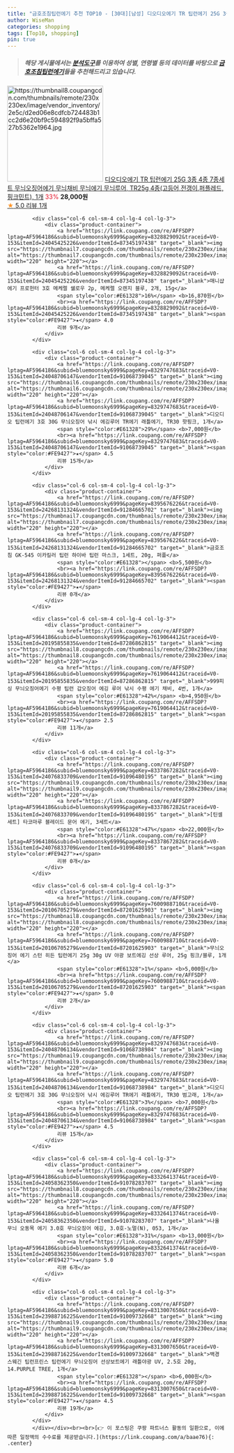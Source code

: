 ```yaml
---
title: "금호조침팁런에기 추천 TOP10 - [30대][남성] 디오디오에기 TR 팁런에기 25G 3종 4종 7종세트 무늬오징어에기 무늬채비 무늬에기 무늬루어, TR25g 4종(고등어,전갱"
author: WiseMan
categories: shopping
tags: [Top10, shopping]
pin: true
---
```


> ##### 해당 게시물에서는 [**분석도구**](https://itemscout.io/)를 이용하여 **성별**, **연령별** 등의 데이터를 바탕으로 [**금호조침팁런에기**](https://link.coupang.com/a/baae76)들을 추천해드리고 있습니다.
<div class="container"><div class="row">
            <div class="col-6 col-sm-4 col-lg-4 col-lg-3">
                <div class="product-container">
                    <a href="https://link.coupang.com/re/AFFSDP?lptag=AF5964186&subid=bluemoonsky6999&pageKey=8360225171&traceid=V0-153&itemId=24160042616&vendorItemId=91179303319" target="_blank"><img src="https://thumbnail8.coupangcdn.com/thumbnails/remote/230x230ex/image/vendor_inventory/2e5c/d2ed06e8cdfcb724483b1cc2d6e20bf9c594892f9a5bffa527b5362e1964.jpg" alt="https://thumbnail8.coupangcdn.com/thumbnails/remote/230x230ex/image/vendor_inventory/2e5c/d2ed06e8cdfcb724483b1cc2d6e20bf9c594892f9a5bffa527b5362e1964.jpg" width="220" height="220"></a>
                    <a href="https://link.coupang.com/re/AFFSDP?lptag=AF5964186&subid=bluemoonsky6999&pageKey=8360225171&traceid=V0-153&itemId=24160042616&vendorItemId=91179303319" target="_blank">디오디오에기 TR 팁런에기 25G 3종 4종 7종세트 무늬오징어에기 무늬채비 무늬에기 무늬루어, TR25g 4종(고등어,전갱이,퍼플레드,핑크민트), 1개</a>
                    <span style="color:#E61328">33%</span> <b>28,000원</b>
                    <br><a href="https://link.coupang.com/re/AFFSDP?lptag=AF5964186&subid=bluemoonsky6999&pageKey=8360225171&traceid=V0-153&itemId=24160042616&vendorItemId=91179303319" target="_blank"><span style="color:#FE9427">★</span> 5.0
                    리뷰 1개</a>
                </div>
            </div>
            
            <div class="col-6 col-sm-4 col-lg-4 col-lg-3">
                <div class="product-container">
                    <a href="https://link.coupang.com/re/AFFSDP?lptag=AF5964186&subid=bluemoonsky6999&pageKey=8328829092&traceid=V0-153&itemId=24045425226&vendorItemId=87345197438" target="_blank"><img src="https://thumbnail7.coupangcdn.com/thumbnails/remote/230x230ex/image/vendor_inventory/35a1/e3c01a85c8ca2b515f8deebe207d3ec2b77419cfd8a1963c75c26d91b907.jpg" alt="https://thumbnail7.coupangcdn.com/thumbnails/remote/230x230ex/image/vendor_inventory/35a1/e3c01a85c8ca2b515f8deebe207d3ec2b77419cfd8a1963c75c26d91b907.jpg" width="220" height="220"></a>
                    <a href="https://link.coupang.com/re/AFFSDP?lptag=AF5964186&subid=bluemoonsky6999&pageKey=8328829092&traceid=V0-153&itemId=24045425226&vendorItemId=87345197438" target="_blank">매니샵 에기 프로헌터 3호 메케렐 쉘로우 2p, 메케렐 오렌지 블루, 2개, 15g</a>
                    <span style="color:#E61328">16%</span> <b>16,870원</b>
                    <br><a href="https://link.coupang.com/re/AFFSDP?lptag=AF5964186&subid=bluemoonsky6999&pageKey=8328829092&traceid=V0-153&itemId=24045425226&vendorItemId=87345197438" target="_blank"><span style="color:#FE9427">★</span> 4.0
                    리뷰 9개</a>
                </div>
            </div>
            
            <div class="col-6 col-sm-4 col-lg-4 col-lg-3">
                <div class="product-container">
                    <a href="https://link.coupang.com/re/AFFSDP?lptag=AF5964186&subid=bluemoonsky6999&pageKey=8329747683&traceid=V0-153&itemId=24048706147&vendorItemId=91068739045" target="_blank"><img src="https://thumbnail6.coupangcdn.com/thumbnails/remote/230x230ex/image/vendor_inventory/0b55/fa46f85cc7f7810425f4797f127ea319d5b109b713953cf0296f26e12731.jpg" alt="https://thumbnail6.coupangcdn.com/thumbnails/remote/230x230ex/image/vendor_inventory/0b55/fa46f85cc7f7810425f4797f127ea319d5b109b713953cf0296f26e12731.jpg" width="220" height="220"></a>
                    <a href="https://link.coupang.com/re/AFFSDP?lptag=AF5964186&subid=bluemoonsky6999&pageKey=8329747683&traceid=V0-153&itemId=24048706147&vendorItemId=91068739045" target="_blank">디오디오 팁런에기 3호 30G 무늬오징어 낚시 에깅루어 TR에기 래틀에기, TR30 핫핑크, 1개</a>
                    <span style="color:#E61328">29%</span> <b>7,000원</b>
                    <br><a href="https://link.coupang.com/re/AFFSDP?lptag=AF5964186&subid=bluemoonsky6999&pageKey=8329747683&traceid=V0-153&itemId=24048706147&vendorItemId=91068739045" target="_blank"><span style="color:#FE9427">★</span> 4.5
                    리뷰 15개</a>
                </div>
            </div>
            
            <div class="col-6 col-sm-4 col-lg-4 col-lg-3">
                <div class="product-container">
                    <a href="https://link.coupang.com/re/AFFSDP?lptag=AF5964186&subid=bluemoonsky6999&pageKey=8395676226&traceid=V0-153&itemId=24268131324&vendorItemId=91284665702" target="_blank"><img src="https://thumbnail7.coupangcdn.com/thumbnails/remote/230x230ex/image/vendor_inventory/c1f7/33edacf042b91430342a1afd8e5798a25b0820db65310cba02b96dcbfc21.png" alt="https://thumbnail7.coupangcdn.com/thumbnails/remote/230x230ex/image/vendor_inventory/c1f7/33edacf042b91430342a1afd8e5798a25b0820db65310cba02b96dcbfc21.png" width="220" height="220"></a>
                    <a href="https://link.coupang.com/re/AFFSDP?lptag=AF5964186&subid=bluemoonsky6999&pageKey=8395676226&traceid=V0-153&itemId=24268131324&vendorItemId=91284665702" target="_blank">금호조침 GK-545 이카킬러 팁런 하이바 팁런 마스크, 1세트, 20g, 퍼플</a>
                    <span style="color:#E61328"></span> <b>5,500원</b>
                    <br><a href="https://link.coupang.com/re/AFFSDP?lptag=AF5964186&subid=bluemoonsky6999&pageKey=8395676226&traceid=V0-153&itemId=24268131324&vendorItemId=91284665702" target="_blank"><span style="color:#FE9427">★</span> 
                    리뷰 0개</a>
                </div>
            </div>
            
            <div class="col-6 col-sm-4 col-lg-4 col-lg-3">
                <div class="product-container">
                    <a href="https://link.coupang.com/re/AFFSDP?lptag=AF5964186&subid=bluemoonsky6999&pageKey=7619064412&traceid=V0-153&itemId=20195855835&vendorItemId=87286862815" target="_blank"><img src="https://thumbnail8.coupangcdn.com/thumbnails/remote/230x230ex/image/vendor_inventory/ced4/012604f7358864d3d3fc41ab40b400ba5c202bc85bb2f34ebeffbaea5713.jpg" alt="https://thumbnail8.coupangcdn.com/thumbnails/remote/230x230ex/image/vendor_inventory/ced4/012604f7358864d3d3fc41ab40b400ba5c202bc85bb2f34ebeffbaea5713.jpg" width="220" height="220"></a>
                    <a href="https://link.coupang.com/re/AFFSDP?lptag=AF5964186&subid=bluemoonsky6999&pageKey=7619064412&traceid=V0-153&itemId=20195855835&vendorItemId=87286862815" target="_blank">999피싱 무늬오징어에기 수평 팁런 갑오징어 에깅 루어 낚시 수평 에기 채비, 4번, 1개</a>
                    <span style="color:#E61328">42%</span> <b>4,950원</b>
                    <br><a href="https://link.coupang.com/re/AFFSDP?lptag=AF5964186&subid=bluemoonsky6999&pageKey=7619064412&traceid=V0-153&itemId=20195855835&vendorItemId=87286862815" target="_blank"><span style="color:#FE9427">★</span> 2.5
                    리뷰 11개</a>
                </div>
            </div>
            
            <div class="col-6 col-sm-4 col-lg-4 col-lg-3">
                <div class="product-container">
                    <a href="https://link.coupang.com/re/AFFSDP?lptag=AF5964186&subid=bluemoonsky6999&pageKey=8337867282&traceid=V0-153&itemId=24076833709&vendorItemId=91096480195" target="_blank"><img src="https://thumbnail9.coupangcdn.com/thumbnails/remote/230x230ex/image/vendor_inventory/15d8/7d60661a29c3e9078656f19da5a8755b3e99471454c86ad0f09dfe58c845.jpg" alt="https://thumbnail9.coupangcdn.com/thumbnails/remote/230x230ex/image/vendor_inventory/15d8/7d60661a29c3e9078656f19da5a8755b3e99471454c86ad0f09dfe58c845.jpg" width="220" height="220"></a>
                    <a href="https://link.coupang.com/re/AFFSDP?lptag=AF5964186&subid=bluemoonsky6999&pageKey=8337867282&traceid=V0-153&itemId=24076833709&vendorItemId=91096480195" target="_blank">[틴셀세트] 타코마루 블레이드 문어 에기, 3세트</a>
                    <span style="color:#E61328">47%</span> <b>22,000원</b>
                    <br><a href="https://link.coupang.com/re/AFFSDP?lptag=AF5964186&subid=bluemoonsky6999&pageKey=8337867282&traceid=V0-153&itemId=24076833709&vendorItemId=91096480195" target="_blank"><span style="color:#FE9427">★</span> 
                    리뷰 0개</a>
                </div>
            </div>
            
            <div class="col-6 col-sm-4 col-lg-4 col-lg-3">
                <div class="product-container">
                    <a href="https://link.coupang.com/re/AFFSDP?lptag=AF5964186&subid=bluemoonsky6999&pageKey=7600988710&traceid=V0-153&itemId=20106705279&vendorItemId=87201625903" target="_blank"><img src="https://thumbnail8.coupangcdn.com/thumbnails/remote/230x230ex/image/vendor_inventory/6356/c2b73bc69adea60efe253e893eaa35a11dec5c0bc1e465b424756d84e1c8.jpg" alt="https://thumbnail8.coupangcdn.com/thumbnails/remote/230x230ex/image/vendor_inventory/6356/c2b73bc69adea60efe253e893eaa35a11dec5c0bc1e465b424756d84e1c8.jpg" width="220" height="220"></a>
                    <a href="https://link.coupang.com/re/AFFSDP?lptag=AF5964186&subid=bluemoonsky6999&pageKey=7600988710&traceid=V0-153&itemId=20106705279&vendorItemId=87201625903" target="_blank">무늬오징어 에기 스턴 히든 팁런에기 25g 30g UV 야광 보트에깅 선상 루어, 25g 핑크/블루, 1개</a>
                    <span style="color:#E61328">1%</span> <b>5,000원</b>
                    <br><a href="https://link.coupang.com/re/AFFSDP?lptag=AF5964186&subid=bluemoonsky6999&pageKey=7600988710&traceid=V0-153&itemId=20106705279&vendorItemId=87201625903" target="_blank"><span style="color:#FE9427">★</span> 5.0
                    리뷰 2개</a>
                </div>
            </div>
            
            <div class="col-6 col-sm-4 col-lg-4 col-lg-3">
                <div class="product-container">
                    <a href="https://link.coupang.com/re/AFFSDP?lptag=AF5964186&subid=bluemoonsky6999&pageKey=8329747683&traceid=V0-153&itemId=24048706134&vendorItemId=91068738984" target="_blank"><img src="https://thumbnail9.coupangcdn.com/thumbnails/remote/230x230ex/image/vendor_inventory/7a47/a82936a25c7d628efe1612a49741c918f6fc5ff161925591958d4916ed77.jpg" alt="https://thumbnail9.coupangcdn.com/thumbnails/remote/230x230ex/image/vendor_inventory/7a47/a82936a25c7d628efe1612a49741c918f6fc5ff161925591958d4916ed77.jpg" width="220" height="220"></a>
                    <a href="https://link.coupang.com/re/AFFSDP?lptag=AF5964186&subid=bluemoonsky6999&pageKey=8329747683&traceid=V0-153&itemId=24048706134&vendorItemId=91068738984" target="_blank">디오디오 팁런에기 3호 30G 무늬오징어 낚시 에깅루어 TR에기 래틀에기, TR30 범고래, 1개</a>
                    <span style="color:#E61328">3%</span> <b>7,000원</b>
                    <br><a href="https://link.coupang.com/re/AFFSDP?lptag=AF5964186&subid=bluemoonsky6999&pageKey=8329747683&traceid=V0-153&itemId=24048706134&vendorItemId=91068738984" target="_blank"><span style="color:#FE9427">★</span> 4.5
                    리뷰 15개</a>
                </div>
            </div>
            
            <div class="col-6 col-sm-4 col-lg-4 col-lg-3">
                <div class="product-container">
                    <a href="https://link.coupang.com/re/AFFSDP?lptag=AF5964186&subid=bluemoonsky6999&pageKey=8332641374&traceid=V0-153&itemId=24058362350&vendorItemId=91078283707" target="_blank"><img src="https://thumbnail8.coupangcdn.com/thumbnails/remote/230x230ex/image/vendor_inventory/6a14/b52a99db410f3402cdbb522f03458e39a1977a213e459e1cb0a7c7a27114.jpg" alt="https://thumbnail8.coupangcdn.com/thumbnails/remote/230x230ex/image/vendor_inventory/6a14/b52a99db410f3402cdbb522f03458e39a1977a213e459e1cb0a7c7a27114.jpg" width="220" height="220"></a>
                    <a href="https://link.coupang.com/re/AFFSDP?lptag=AF5964186&subid=bluemoonsky6999&pageKey=8332641374&traceid=V0-153&itemId=24058362350&vendorItemId=91078283707" target="_blank">나올 무늬 오동목 에기 3.0호 무늬오징어 에깅, 3.0호-노멀(N), 053, 1개</a>
                    <span style="color:#E61328">31%</span> <b>13,000원</b>
                    <br><a href="https://link.coupang.com/re/AFFSDP?lptag=AF5964186&subid=bluemoonsky6999&pageKey=8332641374&traceid=V0-153&itemId=24058362350&vendorItemId=91078283707" target="_blank"><span style="color:#FE9427">★</span> 5.0
                    리뷰 6개</a>
                </div>
            </div>
            
            <div class="col-6 col-sm-4 col-lg-4 col-lg-3">
                <div class="product-container">
                    <a href="https://link.coupang.com/re/AFFSDP?lptag=AF5964186&subid=bluemoonsky6999&pageKey=8313007650&traceid=V0-153&itemId=23988716225&vendorItemId=91009732668" target="_blank"><img src="https://thumbnail9.coupangcdn.com/thumbnails/remote/230x230ex/image/vendor_inventory/be78/0abad9377750c0ad23e2bcf6c1313229e429132729148703615d9cb9e7ba.jpg" alt="https://thumbnail9.coupangcdn.com/thumbnails/remote/230x230ex/image/vendor_inventory/be78/0abad9377750c0ad23e2bcf6c1313229e429132729148703615d9cb9e7ba.jpg" width="220" height="220"></a>
                    <a href="https://link.coupang.com/re/AFFSDP?lptag=AF5964186&subid=bluemoonsky6999&pageKey=8313007650&traceid=V0-153&itemId=23988716225&vendorItemId=91009732668" target="_blank">백경 스웨긴 팁런프린스 팁런에기 무늬오징어 선상보트에기 래틀야광 UV, 2.5호 20g, 14.PURPLE TREE, 1개</a>
                    <span style="color:#E61328"></span> <b>6,000원</b>
                    <br><a href="https://link.coupang.com/re/AFFSDP?lptag=AF5964186&subid=bluemoonsky6999&pageKey=8313007650&traceid=V0-153&itemId=23988716225&vendorItemId=91009732668" target="_blank"><span style="color:#FE9427">★</span> 4.5
                    리뷰 19개</a>
                </div>
            </div>
            </div></div><br><br>[👉 이 포스팅은 쿠팡 파트너스 활동의 일환으로, 이에 따른 일정액의 수수료를 제공받습니다.](https://link.coupang.com/a/baae76){: .center}